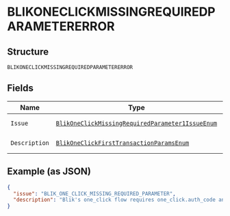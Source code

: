 
# BLIKONECLICKMISSINGREQUIREDPARAMETERERROR

## Structure

`BLIKONECLICKMISSINGREQUIREDPARAMETERERROR`

## Fields

| Name | Type | Tags | Description | Getter | Setter |
|  --- | --- | --- | --- | --- | --- |
| `Issue` | [`BlikOneClickMissingRequiredParameter1IssueEnum`](../../doc/models/blik-one-click-missing-required-parameter-1-issue-enum.md) | Optional | - | BlikOneClickMissingRequiredParameter1IssueEnum getIssue() | setIssue(BlikOneClickMissingRequiredParameter1IssueEnum issue) |
| `Description` | [`BlikOneClickFirstTransactionParamsEnum`](../../doc/models/blik-one-click-first-transaction-params-enum.md) | Optional | - | BlikOneClickFirstTransactionParamsEnum getDescription() | setDescription(BlikOneClickFirstTransactionParamsEnum description) |

## Example (as JSON)

```json
{
  "issue": "BLIK_ONE_CLICK_MISSING_REQUIRED_PARAMETER",
  "description": "Blik's one_click flow requires one_click.auth_code and one_click.alias_label parameters for the buyer's first transaction. For all subsequent transactions,only the one_click.alias_key parameter is required."
}
```

